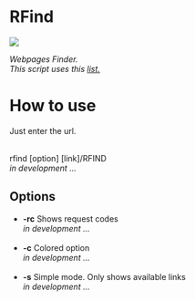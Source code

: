 # RFind

<img src="https://lh3.googleusercontent.com/fife/AAbDypDE4MBAmIMRCOC5Ua2v0j0TitIsaKCvuSHGI6KkwRLbHONPZcL4Gzy0YjR86VFnNYtKxrgEoje6NRBlOzYANi5rb2oGeP_qAetFF-3j3lAquSeEySBF9_2AVXbRVNx_7_Q3Fx27uzBEqwCXFoeKqDRScFe8NlDSwT5NnpD0dPdozDaqBqThbNEvpf2iwzFGYyLYf0iP5pDiwGfQQ0xXdcixJdSYXcB8QWdHQiNu58GH_9RNQiHYsYvHlznuJoKiP4LIRw7fFOc7eUhBYdu_XZzlV0aPh0IQV5BVvolyP_TN_eceELhNX1CykZ13or0HFLYWMSSjBSQld3FzIihZmElvCL79g-mIn5_ed2G5VAVfEuXL9Nlp3nFHvrivKTzGhfQOWIMegZ6CH0JbNZYiLduFfxdw9HjRCbinbIb2l7pktbcba81EFfaWSOVbnREk3IaSgyM2P4-qL_dhw0xHZ5Or3-QFvt3iBBSjk7ENKoXqMsqeCZZVd16y7AdIP3BXDCn5mVOMhOTmTy3xSju7deTMyP3CCSyNFxdtw9J8McwCUon3SHLGDJdFMdHilcSBQjfMvepHPiCQ2uIPLzJZScvFN5o5b29CglApWb8zG0abMSFdOlfIXMNqC-3iqebkNPRveYTAK4tim3ounfw6NNrx7I2quGLasaI04kRTEVAZFsBdsL_sNkhaN_PdFs4k2bI6rhFxDf5gjoR4lAoXq_npqfBLcESTYPDJA7srGZagt-Ekbn_X1KBmr9bPzSE0RNgWJolFDkqtpCroXnoyuppY2a0Wu03zE1qrjfjnvVhfupCAGwaPeHVVRfA2wVgInGnX574g1nDGPEDt5qajQOmdf7wLMDYhjNF2YA3VeagyMzkPY5QC-yCvCJt57uFIlULdEtwKQWBrTZ9DULoi0VD0wpkaVx3WOEroZhpiGC84tGvYlgP4rIRYXa0vdrUbASxKulHmMVMXPpIsh8Kwmrgcc1i889JMb5UsNunCc1PY-mlXuZDPk1z9duYoU0ZTk0mZWf4YOx7piiOKIJwa0zu5ILZB-Ov7ztJmMCUhMAbh3EH9Cj_DItsKF9Stz-ViUzHJ5KGAwSYc7nMkuWj32Ey33k3p6u7S6oDTlBYTZ9SdK1eHiFf_asPI-r09nkqCHXi9CP3Wrog9dVm2677MW-d1EF8jFJydlEIzCLT3pD2C5tpN2oHWUP6IvdUtgh5l-k8Pn83y6kffBvVAz9-BW5MeMpwvEehz7mUtbSfgAzk9RIuY69HH1gzLAoBgpBV0mvFLXtsRVq4cPGh-uk1vHjw2p1ED15kzufpQiSpl174mj1krQRTqBqb-w_X6BUSkWLg8g1FVZWJ5GLHVwUA2eVU7tD3rf4iLM_vbN0hqD0QMz87dsOurI-c6rCRoIMVyDWYYZ3VpTARRV3Oe3_JVxu6mU2lW7zvOPxfpoe4rx7AuvjZ6uv4rRju3JSk0YujvWnn188Zul1r1CNqSHjbx4-KeMQeIhXr1ltjWD4qa_INn546M_x0RpF4nd0B6ISgA8MFVRxevmHiLJbvO-YI5etEka_0PxjBMSi6Fi-7xyhlvq-nCe4ENKIh3-m8rgRQu3_c6uMbC1xt5rRgA-xTfcejkydLvqtdPsGShBB_b0Pgk29ftsR32vSVzeH89LNMDDz4Ta7ooHP-Y6jHTXyEJAGoT48GgwQ5sIsihoI3lqL_wezbIooNJPqS2CkaD7aZO2i5r4xh5MjtLY-VWNBesT5qdITTnO9aQrxu1moFjTgLQPUOyop0AH9wgM9CGUdVLsKwKYVWYaq36BeSpAPJJLZs7WP6K3idesf8xBP3_kttjE9pm0MO35kfGErkvRbLiFdPrXHVsVe3QIZwWt8o1fxQnWXb_H7d4lj3GUFroeIVRiVks2U-6Qf2_jiWe9TUm5WLY7iwkGvmYl0forGMfbI5qzXit2if5Muj6B4MEHqsUfGOfkHgSK9T_7YHwR4P292stpEQArdWeIjqFWvv4FaEKENdZIcxXKQGxzMaU0bYwUpO8GyPNXXwC8IaQPSsrYqNGjZbhQvkYPDpmyO32nj2a0RlbGnITxAB8peIYSVQiK50-SnmkBI_JBd42A-x5FzssFuAdDjcJmc-UDmgURV-kmqweOnJjHYA3NY3F67E0UNOyp-4OTwv0gSNM3Jtr2somJLNnXDfuC8NroCE681opeRr5RAH6cdFS9I8nn3WGupLWS3wQ5sLc3x05qkJXMbiDPwIw9WWl3Ex0E-HQFJLofRCYhVHAdTUNM9fR0NeTGV4pBN7Pkov2DcaymCawdTqEaNQ1QR4-KWVjXVOnJL-Kf9TJ75hwI4XYUHObX21LmVrAPf0EHA8r6KBNrdsYBWfUARYvLYvMrcP3WxMg5ZupOsCdTeyK5f9G0kEeDHYah0B2J9eatwSwdNSkpt_sY_ZnBfchosURkaGdtW4al0fiEzmh51W-FVt1y46LTQiXSvTuxyDPcJ5WyysoceYIHl425sIgQMi7sc3fa2KneMd3vd0HsBPD-E-DADz6l9GkWi6tOtEO7k5SF54_1mhYVPHko7WoCri4_us9fQ7iwJLDc-9xfZfL4gFAG8o468c9WSWDlpzpUkehM1mRChhYuHctzqaNzHolDTPsWglsJxMMWODWvz9bIrFats05LRVCFIyI8lFIQ-tSB0LFNZYp7OQZL21tcYkpw_7xnaH0eWgN0LmZzuzIC97pY00OdI-Szta8RUDuQZDo1gOZRHKyviqpKXeYDPvPDyoPjPkrTVCFsPW4DPQMqWJmqczO4Zf6jioz2MjeFjA-Aw54MHsPZqid5NDQxU0rLLUVpygcPBUs04GWfIuHYaSt573c0wwD2uqfH5e8hskn_qDsjnqP8oJibK7GB98Q-S_0Tr-xGVtoF5ipo2-RQC_J4GGkV7ryCA9Cm1F4qM8ibbbqafV8_Q2bMx--yK7XZ3p6XjUYTcK9ngReBPW08fTwJCHRodC_znqf--ZtQuDWjBf-GrcPkXWZo8f4ZN59wmpaXQ1oqQzkikMhWdxD-EPTFrNV4oyIiDboMKFhtZkVbET9j_rPvI0IBh60kEOUa0GkSBoA24vPwrkZsC8LpM0RMRaRBeNtJ46QgBBeuBVu11Xh6py5gqZVcAoZA46A4sVL2OqMVQKruvWUJlIFJZTNjct7h9iuuVrZPoJ93TNiMZbPOMkkwSBnZNbSIOpXJAhF4EjEAvN01j46GnM2CUUBaEmuYy8x-rSijW14xM-iTGdzJvsK4IqaCgP_C018cSyNP1OOyJCzH8zj5lYLMhZUYD70jWVhCeIeAJIL8FZj5g_ez85gLUgeoa-zx81Wa9QGVvgTzjx2EReAjARIQ7CmwOw7SH7gUYHnNU9kgF0LKKoaUC3Rx_rGQGgHMIu7ONBvj-O4qKDFtjjqP2zwfAG3E73-Oy17u72mLOEHVcX9SKqY44ZIX2A2O-eyfgbh5NHAZCbqeHgUTNoesej3pfr8CRz0OrE3HxQ7OoOslo8Cg6xxQOyKx2OvlRSQlhRPy7ds0mF1ZrLZhh-u7fmPVhhgQuIXmNPGjnpbKlomWFhaSSwN2PM-qP2K1LNci8_9X4KOl_rc90cpgloyNDzjdFzYWPuu42VQIAvbc467v93v_0jCJZWcAU83gvkObzC80GSgq7k-4aTTQ_dV8BVnZEVlL_pQcH6CBrqbeBo41uIy0jpWt7J7DTcR1K5S10-dPeyp2IR7NtfPtEtYTndeG4eWY_dCG8mi9NnYb2snjHyZfrpKj3P1Gd3xIVWbDMmEt6yAn0RId6dn6UgOcVHYKWrz1db2HdCIieNbGCvD77jBvt9Jq5ADiXFZUo40OLi8MWYB32LL5aN8mf3RJ7dW65UZo1tRcavucastLiWn9ZDGVSy_MDaqVYuijeRM55fLDGAHiqoMG5aXbRnP5-ltu8f3GvnxxhY-3gS2wXeccBFrIUibKAkXTaD5jwLo60t6w8yF5RhcKry8Vd4r2UvFokbHNXonpcPQlIxeg5rNuuR3aER8zTnTMhsQE6TXzAR3UbMjFq3j0fvT3w_3hvXDbl30r7nqUjhrHHuO_yC1qJe2i73N7mnRVBcHTCVAKcepoZvNBXaVlt23EMa8O2WTqpTRD-wYasVZZ57SyGvJi1covgFqo4FP-Ud2v03rQCQajZmBIweK0IWTsG6QUZDgsVoY8nr18SUUaUQVn8MgZFq6sFFkNvBUxVQXE-kkKFBoxyKXBldEzLKOAo8Puc1auBzRbqVcQ2iqsOf1VRHXDStn0oqNklLFd99J4yQZ_m0MN4lm1eAvGGrQOyI7kPQexY6st1-fpzOnRAQukW8jDawum-lmm-MPWW3gJuz_YKxesbnpNx1LF2LvPjCJm4yrWezpBSeJmqXOMJfnG2_cQ6khxyP4Dkcf18Hfh27HH40HmV0oaRuvnmh6AUzimkx0F0hNWMdb-H-MmJsn9eQeefa7-qBdkrX_A04L-Zl0BeJqnJ2nvYqkQtSRg83bfqNjS0Z3Scee92C6WL5Uz2MR_vsJ4cwIPGo5BuHAukCRpIaj1a72faqrneQM1h36pEPNhLTIl1nkqPlf6gz16Zgzt_jlTk9ASk0JRVHfE5PLsUCkQeWCuenpBXJKEWd7jzVHwPwfby3rI7yM_4fpM67mGzZOhyeJgJXI2n3OR4z6d1G3ZGpUsxQrH6Hv_P4VxdlEaBvF5Gf4phXREpfMn3mII0FdzktYRQ-AlzX8Ob6qLlxB-4NMp5uGJRlWF9jWNd09ovIZiceXNOKrnyw8YqJGlBrVJ8X4gpCVAKXyKtYwi7_udYrwq5W76kLhOu6Zpwv93p9wQ50UWQKrgFPBuL4Kq5IK7vTa3M2lzJ3EgGEDUrYF1EUnzBHeGlZpXiSYEbC_Q4NB-OPN446BhhUVzK_HilBnzX72r36Kuk0pPElIGjHu7k7L13f2APECQnsDpR-na6tjK0Y23nc57GexwUECQooqo6Hm4w14zfOX1s4kSarVUQ0nJLyFEeh1qx11PI-Icq5dhldTTmjOYeh3Tk65-k7H5Uv3gP2goSQ_bgEciDCWhYPC-LBP3nsNz9a-wdL0RvEsbXgKCDyXDfSWYGL564uGJepxgafwojSpjh5EgC021LnZXenwWn3sKjlqNwJBbQt79ojx70OJ-C2LHtUhAkEpi7HoEUXEAbPhxEM8h45I6mTcKCLSD2Ipz10NgYUgl0Wa2mGahxQ9-sisB6jJ_WrlyQe07YnSPBxL7HNfRwACNC_-QNL1ogxP8tm651MUAiM57aN2iG7QlXaJ0_4F4lw41hB9I-lqQw28VYWqUUm2ZAnsPtNubhLoL7GAFbjme2OK3uU8f8yHGTm2RbZxtl3i5NrSBElhMtEla5OF8HhhcmMGOqbYK8RDEgSfezkcF8NjNeKB92kiEBLQVj0ZFyaE06DoxOVrlNLaLF6em90UFJHfcSzsSS4xstUGHaWQdqqBLBbg7npn5mz6y-TlOOzlv8Iuueyxz_u2HvzzL012M8L9bxukGyVi6mWLTuaXObMFzT_fd6nliZ2LttaA5mkBauPawEGeZSC3hBaJUMJPfQERIyNeTq8ujFPcT78PoZdEQ2EdI-pqCNOCPBj-ic6HvT9FP01H_T7kcSeuO0eCUDkRtFLBHXSMbVQ0S6hLUTiwHQu1CiodE25JfPM1hsRbLcwjbuCvV8x7YbrZhZ98Lvj1ADDj16NFOO2inMaBx2S1lt9zMLhgmKCklJhrDK2d-oayjzgxoJQmmvzWdG3mrPtCL_DPH3Vn8Kb7BHR7K9YxfIVkdo4N2a3zoCAgvruBcGS5xSXySdWMPYwWPzzrBqsPhkif81y4ONNBurUORpPw3fZMG31Bm0o5u2EVuLxRfZKMkmUutSUJ4DpsI3dLcsQYvQ23R8enEx7HMHIuVaqB0JyTH7Cf9SweIhVssBZ7xFkcYHxsL4m_FDHgsXxW4H2P2ok_tVmgk5Wg1JAR822u5xcUlVacjgBeXz-EoUIwlM78DoYE3keGLdEjDMtY5wEz3AMZB1D--Eovbd0zE19PP7FVDg4SOoR2qRj29_xie5zVANGDhSRUzBpZdA0hWYySaAYejXIGvIIVG7YxR3j1m6LScxCCuHMMDgzjIoy6yBW3u1_jwa7EGSf2Y3kPgwNoQ8gFAiugZj4nX9IiLe2E067aEkVglGYHkYE4b2LbDRTUq9rdXyB4yRyLPFOScJ9M6WVWrVVpkLl_54QrEzYM-1J7HmsKyIhUz_3FoklurvdcfkhIBJbjAJvB79Amm7pkLHAObaiDOGs3I37b5BOYc92bCkLgjU6B1I9BF20XiqMkrcxHwx5BQF_PXpvDek8p94K5q3qKkd7xT2e1_V9SNYv1hyKSSlfXl2LZOBVvZIkUTgd-SB2SEq7yLfeo0l0IkUPySEBGJUWg0-viVswW-1MWXNizvsDw2j3eaG4Fc1NK-AUGxGo46UZpb_xRN6z13mi7tY-Hd6ibh98OFrx1Cd2eiDSReDP9UWYRAqKO1NuIJm6ELimp99tZsR_x57R78feO1Ih1-oI_TQweygsv3bFQWILKjsVFVtFgiMlTHDqU7rMVPUMdiDwwCeARK2AAITepA2GOl-LarQiQSQT5h5QYm9HEn_4RERkvmMl44d8ztnEGbbwFjT8wlCgyzlqzGv16V-GLGqQCP66XXEHxLFVpFrhB_Zx_RIJLgR5cal35UWpUEM14EislS5S5cLdRQOA027-fPEUS_LFaFO60_4MJNdBmGSmUI4x9iZyP1UEWCmotg8SKfCmZF2tOx2IMNfnCHzMQATrHjQIUG0SRvSuNuFkX2yT1mqA7b3WnPOrGcQPqdAjLhbpmV8vPXzbsCl9MN1auBq4kjv6fNt4ba28GewKT3TjANpe72Hep0F6uLdmnOLG_ToIGQfaA66GvDdNt1_Cc6WagwKhDHLIEQpX84XVpTp6Husf5YmanV_MaXGUPtcfUqqqZtH-PCfzr2EbJ7PJGO9KTXn52O3ou2zfB3TN7SkNFdawb8ov-lbaj8_56rvEjR20Yxe7WnSQaOdtidmFrcWjPts204056sHIwiJpRwVuDRCS-A2Sxuu6sDFGLizrVk4mhOZpOlqMbasQN5fcwJ6MtwRMoaUMaMau7emN-Wo8iSyiM-XG6a6pzK1EIHbsRXhdhYG2SP3OU1z9Wq1CErX1Hu5yayCgqCL09HbgP83TyVZrSwXYGcMvAkGFFLkgbkBY5ptLeuzSEdUV0ht0UzlvcMJ_Asri1yB8QUdgdqfRRNUm15EPFWt3tkfhE-lceSWWcbk_g-GYsTP05zjIDOYQSPaouv2Jy19LxeilfSU9SaJEJfxY90EI_-OZsK46bDO6Cx4hnINN495uskoRfmTK-apkV6_Mu82yoPBe9OOT9zp61kiyFN8RvktMALUwneVqcLpfy6culaf82mmTvnfZV9KFosD-HeaKzJAwUUUvvxLniFrlBG_i8G4b9H6Ku6Q2R7YK9skL_HE5U60cdsIl1hRy0Eaxal5JNwOj22IzSPnys90E0usPFLkv6C0WcUibg5zlMc3cH2NmCJ36D_m2GsVOGPUqMszz_1XyL4O7t3YRV255ufmLllAEgmx96VlcUEGyl-Xc4PSW5pB3TwvthMQW10ytrykpDAYplsoz6wcQnFHR7ddO8MNhjXR5ivKxWp-IMi9ydUGjiQXxxLRvh9tGjpKGWD7SN6V7RcWSjQdigwqo3Ri9tvbBHBM4meXdOirKJarAtzn6hjfHFTjC0M0OfI0ea94avNJWmfCg8xPz6ctUCQOuA361UJlCQYoHYwAPB0dNnbf-ZZPduzY6p1oJ1kc-ZpyT8btCFnjtRk-rvaiRMR8q9g5ztJW7ETSQT_OhQhRok3CQk60799XbJ7_ETGts9SjaxIhh792YmDdvY_wy1WzJzAwKFwRz56lL4_f2wZZEbXNrfpnVPGidRtsDUgmrbirSq9DP63ov-UhRWFiOuTOnZrYZTeHndd_aUoVvCFNsa6-uHSi0goCOMGmshnDyl0AiIKEqZ2_o5qofYx7FFktmYVQihkeA2kUCxwQk-7XInclOQodczRZVqeld5EV4RHg-yPGeNjwTZRFfnEusx_21rWW5nShNqqo6WZx7CFHnK6LqhYc2Aptb0wUYKGmeDtHH6TvipytuzKNfMDIR1jcsXuGn5rKQ0UKOX3hsGxKERO442OlthAmVeQcEbH2Ps1a7B4zxe1aBPfxK-_ksqx2gwd0XOjMEeb0Hssf6vb4EA1B3eUsZiMU6RWmKAOlq947gPbmJK4416Z_zwvb37iiywbvDL9CiX4SNKEMiSyjPfW3Hhj9kONN1s3AS_-LtZCsuhjqvGt09evDFGSyX2Q0l4sQWqhrkKu_K5bFhVvgRe1WpPSgYr_Bw9ILGhNjFAUIpforEhx7RjuSmprgRfEhkPQsF8qw60WH5flA_vgZxwQ0Ufv5wOK9ESwf2DRljApgwKtzeJP-rmJD_26fWMXCTiM9Tb-PSC3buFHey51_qvdBScdBp8z8RktJwDkp4HUnHsgMx1WABw6y0snb5du_uh2pm09-7gnKL6sCCUX9RdIG0zmrvEJOY_KYWZ68K6EjnHyKFeMFl5ZFI_ZL7xgK3JQ8_8U44YInnr5FgyXQj3wNJVxTJ9pI4705RWVbiLrDMpkm7XNMKrkLnuJQbZI2MwZn9yIKryzSO2cWhzFXhk452hlBPOqlqAk8njwk2Li3bby_6UPbEdKx-Yyq9d32Uu4cLSma4OcitbYuFeYYXMrfEFwYg7mwOeI1VJYXw_D4AM0SsElZAcIyr46sqccYhojVuKTuyhiFcBQe7HBU4wYTE-obBgSLnnzuwCKeSMzomObaGaM0Q1lt0-QvO2VN11XrImu9uKga73Wn6mkIHAILBDEELyk7LkRpiAV_cgm84_AQ7q5LhjoOliatRFtZp0ulSNEI9zxLXt67JQMAxcX0WSUnLXkL65FlT_escBNKtUceUW0sfGPhfisoOB1M-lTyXBSL1t4VgsVYqhuyXBMZvsjSFUjjrqLatLVDCDsP-pjdKPW92Ryw4Gr1FcRGBlhAC5Tb4d2XcNwAbITJn_lyOGAGfghYZyTHV-FQWScD5m3QD2B2rPjqBy49NpVKf2W6XM8Til1e5-kpJ5Re236Zo33TnxcPH21ox5cyLfrcNbuYyVwgfbiM3f3YF3wHy3c-VHfkbPXcZyMh7qqvJOzW3_Kd4T4IBJnNmGFIHMxRyYSkN2ZhKyEFQLRu9y4kMTeg6byts4VNHS2EjOHQ01IseAixOiKq0WT3cHJRNe3BfwaIolRUoXDbRdjvQ6dbd3_BPgj_8n8ORumOhBZGwgStZk8EGHHZBxTfYi--O5oTtOuXyYTqQgOaPzOWvfe5I2NeJLA2B8mqEfLluDRn9pdYmCfjM368LdLMiyWOsc5GOIbgXcnrDGXDDNcS2Prr--k-Xq9qBmjytUaSpsu_ub-J7DWz8hf-Qn1WExNHiK5fyoDyNrMIbt9prJOXywsSQLmu6D6xycoQrDRwsWsOj5BsCvd1Z8JnNkfqU46ckgrl3spPeeM5p2clkPT0z3LtDB3u5Wwrwyz-O1JgD-FQz78GjxGMYB3XlTBVc6ZeZE0TTMQkOXG-4quIjoPXolY23HVzyFvaSVf27EmegEWwX2ZrZuFTNJgoRNPZISN2Kwt6B4XKDwfyR8UxENEiGN2ViyfCDSX5hcmDCN7BLBPwtgV3HCaNgLuazWs19x5PAw4_XJbgvIZh8IaSufXx5x8agus66rGbokFL_jMh9jypx5P6ZRBX-iCFtgHv-3IwD-TqjoYUW8RCnk5m8N4Jq4eyknXvS5e2MIzIGWpAQuNfr8YjOtsZa-P-7olPDzy7SGBxfZ1FER2ie9OXEFfBHtg5-2ApRwgjLs1USQpPCuKWNIT0tj7r6TEkwi4Jq7l1e7xaeHwv9rqqS2y6ElyYcMLVBr-dMWVxqAPRnAkPdWR1xnC1QeM9S-i5WLh2g-rmgw8Q4-8JfMs_85CvkU_Ot4TFtrM1LOu6JROu5g1QWvehb8K4Tga7THVAcAcQjx6i7f4y_DV8HGs9iFqEL_Al4A5vqlOUzRjSIIPIS8bxbW1qKsOVVNPTwEdoI6nwHAokITuM7SEsUz4EaEWJuT_ZdwTZj6Jswa9USehn_YbRVloGGyJEjYqWkkuFd_fzSyny5gLCQKcU0GE5LX7VwDgrKmQ4mbhcRAATA9F4a-WPv-Atyv_g-It0qg0BTYZvIdV1v0jsjK9b1Xog1nldLzCS49xydWzZ-_vqW8rZCinIQTvi_jd0k7q4zOdSSc7rz6Tg=s442-w442-h142-no?authuser=0">

<i>Webpages Finder.</i><br>
<i>This script uses this <a href="https://github.com/ziro-00/SecLists/blob/master/Discovery/Web-Content/common.txt">list.</a></i>


<h1>How to use</h1>
Just enter the url.

<br>rfind [option] [link]/RFIND<br><i>in development ...</i>

<h2>Options</h2>

<ul>
    <li><b>-rc</b> Shows request codes</li><i>in development ...</i><br><br>
    <li><b>-c</b>  Colored option</li><i>in development ...</i><br><br>
    <li><b>-s</b>  Simple mode. Only shows available links<br><i>in development ...</i>
</ul>
